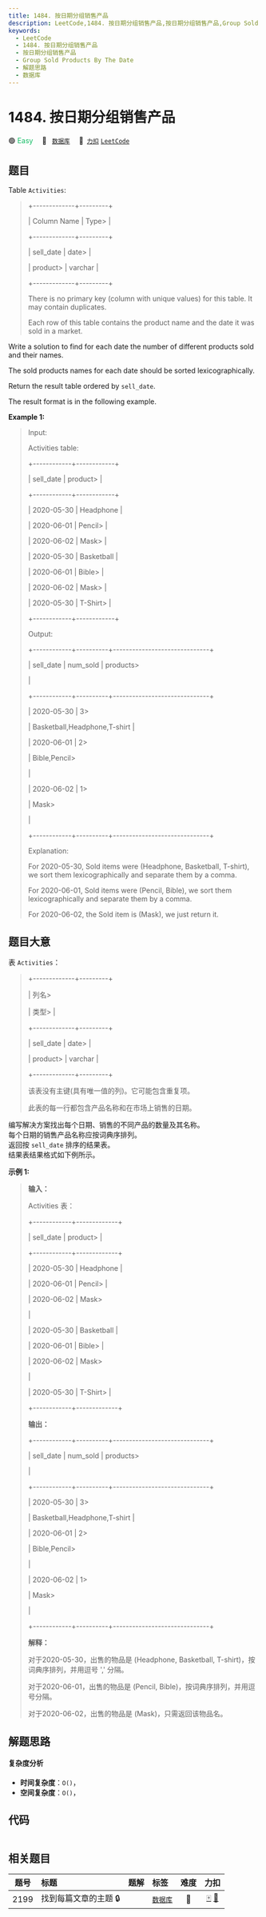 ```yaml
---
title: 1484. 按日期分组销售产品
description: LeetCode,1484. 按日期分组销售产品,按日期分组销售产品,Group Sold Products By The Date,解题思路,数据库
keywords:
  - LeetCode
  - 1484. 按日期分组销售产品
  - 按日期分组销售产品
  - Group Sold Products By The Date
  - 解题思路
  - 数据库
---
```


# 1484. 按日期分组销售产品

🟢 <font color=#15bd66>Easy</font>&emsp; 🔖&ensp; [`数据库`](/tag/database.md)&emsp; 🔗&ensp;[`力扣`](https://leetcode.cn/problems/group-sold-products-by-the-date) [`LeetCode`](https://leetcode.com/problems/group-sold-products-by-the-date)

## 题目

Table `Activities`:

> 
> 
> 
> 
> 
> +-------------+---------+
> 
> | Column Name | Type> 
> |
> 
> +-------------+---------+
> 
> | sell_date   | date> 
> |
> 
> | product> 
>  | varchar |
> 
> +-------------+---------+
> 
> There is no primary key (column with unique values) for this table. It may contain duplicates.
> 
> Each row of this table contains the product name and the date it was sold in a market.
> 
> 



Write a solution to find for each date the number of different products sold
and their names.

The sold products names for each date should be sorted lexicographically.

Return the result table ordered by `sell_date`.

The result format is in the following example.



**Example 1:**

> Input: 
> 
> Activities table:
> 
> +------------+------------+
> 
> | sell_date  | product> 
>  |
> 
> +------------+------------+
> 
> | 2020-05-30 | Headphone  |
> 
> | 2020-06-01 | Pencil> 
>  |
> 
> | 2020-06-02 | Mask> 
>    |
> 
> | 2020-05-30 | Basketball |
> 
> | 2020-06-01 | Bible> 
>   |
> 
> | 2020-06-02 | Mask> 
>    |
> 
> | 2020-05-30 | T-Shirt> 
> |
> 
> +------------+------------+
> 
> Output: 
> 
> +------------+----------+------------------------------+
> 
> | sell_date  | num_sold | products> 
> > 
> > 
> > 
> > 
>  |
> 
> +------------+----------+------------------------------+
> 
> | 2020-05-30 | 3> 
> > 
> | Basketball,Headphone,T-shirt |
> 
> | 2020-06-01 | 2> 
> > 
> | Bible,Pencil> 
> > 
> > 
> > 
>  |
> 
> | 2020-06-02 | 1> 
> > 
> | Mask> 
> > 
> > 
> > 
> > 
> > 
>  |
> 
> +------------+----------+------------------------------+
> 
> Explanation: 
> 
> For 2020-05-30, Sold items were (Headphone, Basketball, T-shirt), we sort them lexicographically and separate them by a comma.
> 
> For 2020-06-01, Sold items were (Pencil, Bible), we sort them lexicographically and separate them by a comma.
> 
> For 2020-06-02, the Sold item is (Mask), we just return it.
> 
> 


## 题目大意

表 `Activities`：

> 
> 
> 
> 
> 
> +-------------+---------+
> 
> | 列名> 
> > 
>  | 类型> 
> |
> 
> +-------------+---------+
> 
> | sell_date   | date> 
> |
> 
> | product> 
>  | varchar |
> 
> +-------------+---------+
> 
> 该表没有主键(具有唯一值的列)。它可能包含重复项。
> 
> 此表的每一行都包含产品名称和在市场上销售的日期。
> 
> 



编写解决方案找出每个日期、销售的不同产品的数量及其名称。  
每个日期的销售产品名称应按词典序排列。  
返回按 `sell_date` 排序的结果表。  
结果表结果格式如下例所示。



**示例 1:**

> 
> 
> 
> 
> 
> **输入：**
> 
> Activities 表：
> 
> +------------+-------------+
> 
> | sell_date  | product> 
>  |
> 
> +------------+-------------+
> 
> | 2020-05-30 | Headphone   |
> 
> | 2020-06-01 | Pencil> 
>   |
> 
> | 2020-06-02 | Mask> 
> > 
> |
> 
> | 2020-05-30 | Basketball  |
> 
> | 2020-06-01 | Bible> 
>    |
> 
> | 2020-06-02 | Mask> 
> > 
> |
> 
> | 2020-05-30 | T-Shirt> 
>  |
> 
> +------------+-------------+
> 
> **输出：**
> 
> +------------+----------+------------------------------+
> 
> | sell_date  | num_sold | products> 
> > 
> > 
> > 
> > 
>  |
> 
> +------------+----------+------------------------------+
> 
> | 2020-05-30 | 3> 
> > 
> | Basketball,Headphone,T-shirt |
> 
> | 2020-06-01 | 2> 
> > 
> | Bible,Pencil> 
> > 
> > 
> > 
>  |
> 
> | 2020-06-02 | 1> 
> > 
> | Mask> 
> > 
> > 
> > 
> > 
> > 
>  |
> 
> +------------+----------+------------------------------+
> 
> **解释：**
> 
> 对于2020-05-30，出售的物品是 (Headphone, Basketball, T-shirt)，按词典序排列，并用逗号 ',' 分隔。
> 
> 对于2020-06-01，出售的物品是 (Pencil, Bible)，按词典序排列，并用逗号分隔。
> 
> 对于2020-06-02，出售的物品是 (Mask)，只需返回该物品名。
> 
> 


## 解题思路

#### 复杂度分析

- **时间复杂度**：`O()`，
- **空间复杂度**：`O()`，

## 代码

```javascript

```

## 相关题目

<!-- prettier-ignore -->
| 题号 | 标题 | 题解 | 标签 | 难度 | 力扣 |
| :------: | :------ | :------: | :------ | :------: | :------: |
| 2199 | 找到每篇文章的主题 🔒 |  |  [`数据库`](/tag/database.md) | 🔴 | [🀄️](https://leetcode.cn/problems/finding-the-topic-of-each-post) [🔗](https://leetcode.com/problems/finding-the-topic-of-each-post) |